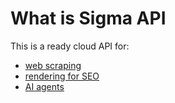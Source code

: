# What is Sigma API

This is a ready cloud API for:
- [web scraping](/web_scraping)
- [rendering for SEO](/rendering_seo)
- [AI agents](/with_warp)